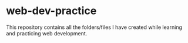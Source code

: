 # web-dev-practice
This repository contains all the folders/files I have created while learning and practicing web development.
